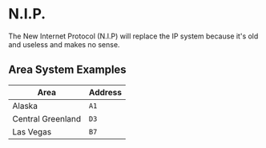 # N.I.P.
The New Internet Protocol (N.I.P) will replace the IP system because it's old and useless and makes no sense.
## Area System Examples
| Area      | Address |
| --------- | ------- |
| Alaska | `A1`  |
| Central Greenland | `D3` |
| Las Vegas | `B7` |
